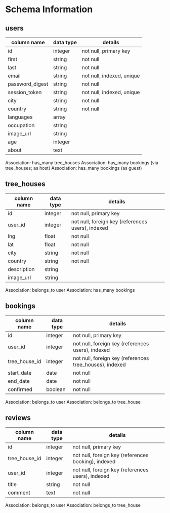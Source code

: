 # Schema Information

## users
column name     | data type | details
----------------|-----------|-----------------------
id              | integer   | not null, primary key
first           | string    | not null
last            | string    | not null
email           | string    | not null, indexed, unique
password_digest | string    | not null
session_token   | string    | not null, indexed, unique
city            | string    | not null
country         | string    | not null
languages       | array     |
occupation      | string    |
image_url       | string    |
age             | integer   |
about           | text      |

Association: has_many tree_houses
Association: has_many bookings (via tree_houses; as host)
Association: has_many bookings (as guest)

## tree_houses
column name     | data type | details
----------------|-----------|-----------------------
id              | integer   | not null, primary key
user_id         | integer   | not null, foreign key (references users), indexed
lng             | float     | not null
lat             | float     | not null
city            | string    | not null
country         | string    | not null
description     | string    |
image_url       | string    |

Association: belongs_to user
Association: has_many bookings

## bookings
column name     | data type | details
----------------|-----------|-----------------------
id              | integer   | not null, primary key
user_id         | integer   | not null, foreign key (references users), indexed
tree_house_id   | integer   | not null, foreign key (references tree_houses), indexed
start_date      | date      | not null
end_date        | date      | not null
confirmed       | boolean   | not null

Association: belongs_to user
Association: belongs_to tree_house

## reviews
column name     | data type | details
----------------|-----------|-----------------------
id              | integer   | not null, primary key
tree_house_id   | integer   | not null, foreign key (references booking), indexed
user_id         | integer   | not null, foreign key (references users), indexed
title           | string    | not null
comment         | text      | not null

Association: belongs_to user
Association: belongs_to tree_house
